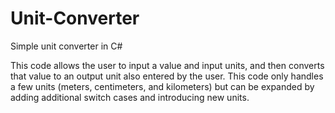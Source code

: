 # Unit-Converter
Simple unit converter in C#

This code allows the user to input a value and input units, and then converts that value to an output unit also entered by the user. 
This code only handles a few units (meters, centimeters, and kilometers) but can be expanded by adding additional switch cases and introducing new units.
